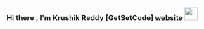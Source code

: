 ### Hi there , I'm Krushik Reddy [GetSetCode] [website] <img src="https://media.giphy.com/media/hvRJCLFzcasrR4ia7z/giphy.gif" width="30px">
[website]: http://krushikreddy.epizy.com/
<!--👋 -->

<!--
**KrushikReddyNallamilli/KrushikReddyNallamilli** is a ✨ _special_ ✨ repository because its `README.md` (this file) appears on your GitHub profile.

Here are some ideas to get you started:

- 🔭 I’m currently working on ...
- 🌱 I’m currently learning ...
- 👯 I’m looking to collaborate on ...
- 🤔 I’m looking for help with ...
- 💬 Ask me about ...
- 📫 How to reach me: ...
- 😄 Pronouns: ...
- ⚡ Fun fact: ...
-->
